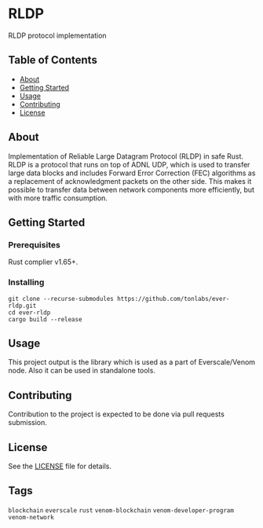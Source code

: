 # RLDP

RLDP protocol implementation

## Table of Contents

- [About](#about)
- [Getting Started](#getting-started)
- [Usage](#usage)
- [Contributing](#contributing)
- [License](#license)

## About

Implementation of Reliable Large Datagram Protocol (RLDP) in safe Rust. RLDP is a protocol that runs on top of ADNL UDP, which is used to transfer large data blocks and includes Forward Error Correction (FEC) algorithms as a replacement of acknowledgment packets on the other side. This makes it possible to transfer data between network components more efficiently, but with more traffic consumption.

## Getting Started

### Prerequisites

Rust complier v1.65+.

### Installing

```
git clone --recurse-submodules https://github.com/tonlabs/ever-rldp.git
cd ever-rldp
cargo build --release
```

## Usage

This project output is the library which is used as a part of Everscale/Venom node. Also it can be used in standalone tools.

## Contributing

Contribution to the project is expected to be done via pull requests submission.

## License

See the [LICENSE](LICENSE) file for details.

## Tags

`blockchain` `everscale` `rust` `venom-blockchain` `venom-developer-program` `venom-network` 
